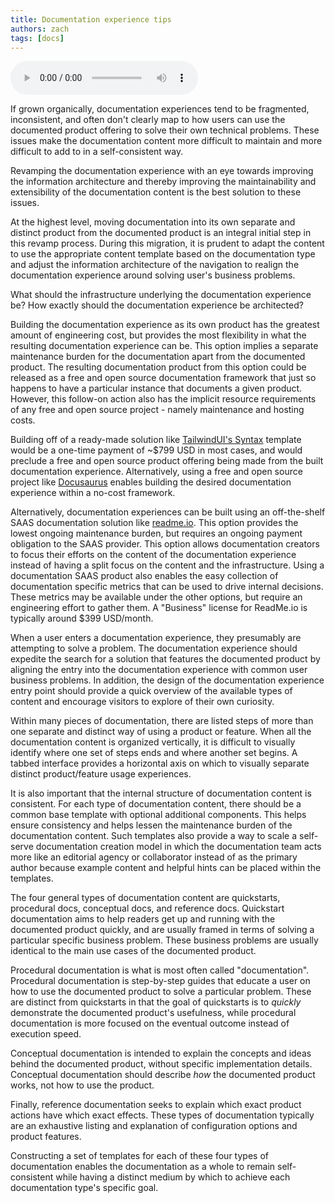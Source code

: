 ```yaml
---
title: Documentation experience tips
authors: zach
tags: [docs]
---
```


<audio controls>
    <source src="/audio/documentation_experience_tips_final.mp3" />
</audio>

If grown organically, documentation experiences tend to be fragmented, inconsistent, and often don't clearly map to how
users can use the documented product offering to solve their own technical problems. These issues make the documentation
content more difficult to maintain and more difficult to add to in a self-consistent way.

Revamping the documentation experience with an eye towards improving the information architecture and thereby improving
the maintainability and extensibility of the documentation content is the best solution to these issues.

At the highest level, moving documentation into its own separate and distinct product from the documented product is an
integral initial step in this revamp process. During this migration, it is prudent to adapt the content to use the
appropriate content template based on the documentation type and adjust the information architecture of the navigation
to realign the documentation experience around solving user's business problems.

What should the infrastructure underlying the documentation experience be? How exactly should the documentation
experience be architected?

Building the documentation experience as its own product has the greatest amount of engineering cost, but provides the
most flexibility in what the resulting documentation experience can be. This option implies a separate maintenance
burden for the documentation apart from the documented product. The resulting documentation product from this option
could be released as a free and open source documentation framework that just so happens to have a particular instance
that documents a given product. However, this follow-on action also has the implicit resource requirements of any free
and open source project - namely maintenance and hosting costs.

Building off of a ready-made solution like [TailwindUI's Syntax](https://tailwindui.com/templates/syntax) template would
be a one-time payment of ~$799 USD in most cases, and would preclude a free and open source product offering being made
from the built documentation experience. Alternatively, using a free and open source project
like [Docusaurus](https://docusaurus.io/) enables building the desired documentation experience within a no-cost framework.

Alternatively, documentation experiences can be built using an off-the-shelf SAAS documentation solution
like [readme.io](https://readme.io).
This option provides the lowest ongoing maintenance burden, but requires an ongoing payment obligation to the SAAS
provider. This option allows documentation creators to focus their efforts on the content of the documentation
experience instead of having a split
focus on the content and the infrastructure. Using a documentation SAAS product also enables the easy collection of
documentation specific metrics that can be used to drive internal decisions. These metrics may be available under the
other options, but require an engineering effort to gather them. A "Business" license for ReadMe.io is typically around
$399 USD/month.

When a user enters a documentation experience, they presumably are attempting to solve a problem. The documentation
experience should expedite the search for a solution that features the documented product by aligning the entry into the
documentation experience with common user business problems. In addition, the design of the documentation experience
entry point should provide a quick overview of the available types of content and encourage visitors to explore of their
own curiosity.

Within many pieces of documentation, there are listed steps of more than one separate and distinct way of using a
product or feature. When all the documentation content is organized vertically, it is difficult to visually
identify where one set of steps ends and where another set begins. A tabbed interface provides a horizontal axis on
which to visually separate distinct product/feature usage experiences.

It is also important that the internal structure of documentation content is consistent. For each type of
documentation content, there should be a common base template with optional additional components. This helps ensure
consistency and helps lessen the maintenance burden of the documentation content. Such templates also provide a way to
scale a self-serve documentation creation model in which the documentation team acts more like an editorial agency or
collaborator instead of as the primary author because example content and helpful hints can be placed within the templates.

The four general types of documentation content are quickstarts, procedural docs, conceptual docs, and reference docs.
Quickstart documentation aims to help readers get up and running with the documented product quickly, and are usually
framed in terms of solving a particular specific business problem. These business problems are usually identical to the
main use cases of the documented product.

Procedural documentation is what is most often called "documentation". Procedural documentation is step-by-step guides
that educate a user on how to use the documented product to solve a particular problem. These are distinct from
quickstarts in that the goal of quickstarts is to *quickly* demonstrate the documented product's usefulness, while
procedural documentation is more focused on the eventual outcome instead of execution speed.

Conceptual documentation is intended to explain the concepts and ideas behind the documented product, without specific
implementation details. Conceptual documentation should describe *how* the documented product works, not how to use the
product.

Finally, reference documentation seeks to explain which exact product actions have which exact effects. These types of
documentation typically are an exhaustive listing and explanation of configuration options and product features.

Constructing a set of templates for each of these four types of documentation enables the documentation as a whole to
remain self-consistent while having a distinct medium by which to achieve each documentation type's specific goal.

    

